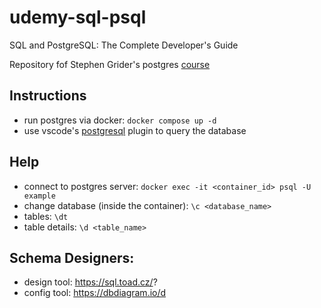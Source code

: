 # udemy-sql-psql

SQL and PostgreSQL: The Complete Developer's Guide

Repository fof Stephen Grider's postgres [course](https://www.udemy.com/course/sql-and-postgresql)

## Instructions

- run postgres via docker: `docker compose up -d`
- use vscode's [postgresql](https://marketplace.visualstudio.com/items?itemName=ckolkman.vscode-postgres) plugin to query the database

## Help

- connect to postgres server: `docker exec -it <container_id> psql -U example`
- change database (inside the container): `\c <database_name>`
- tables: `\dt`
- table details: `\d <table_name>`

## Schema Designers:

- design tool: https://sql.toad.cz/?
- config tool: https://dbdiagram.io/d
